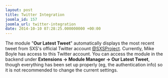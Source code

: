 ```yaml
---
layout: post
title: Twitter Integration
joomla_id: 157
joomla_url: twitter-integration
date: 2014-10-10 07:28:25.000000000 +00:00
---
```

<p>The module "<strong>Our Latest Tweet</strong>" automatically displays the most recent tweet from SXS's official Twitter account <a href="https://twitter.com/SXSProject" target="_blank">@SXSProject</a>. Currently, Mike Boyle has access to this Twitter account. You can access the module in the backend under <strong>Extensions -&gt; Module Manager -&gt; Our Latest Tweet</strong>, though everything has been set up properly (eg, the authentication info) so it is not recommended to change the current settings.</p>
